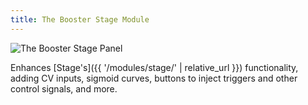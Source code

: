 ```yaml
---
title: The Booster Stage Module
---
```

![The Booster Stage Panel](panel.svg)

Enhances [Stage's]({{ '/modules/stage/' | relative_url }}) functionality,
adding CV inputs,
sigmoid curves,
buttons to inject triggers and other control signals,
and more.
